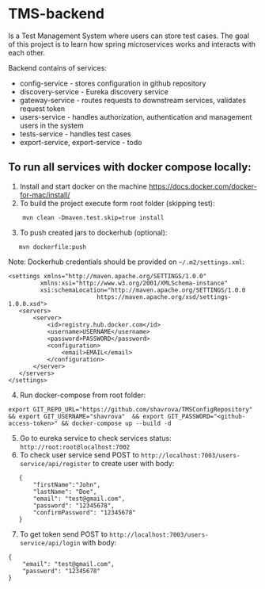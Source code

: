# TMS-backend
Is a Test Management System where users can store test cases.
The goal of this project is to learn how spring microservices works and interacts with each other.

Backend contains of services:
- config-service - stores configuration in github repository
- discovery-service - Eureka discovery service
- gateway-service - routes requests to downstream services, validates request token
- users-service - handles authorization, authentication and management users in the system
- tests-service - handles test cases
- export-service, export-service - todo


## To run all services with docker compose locally:

1. Install and start docker on the machine https://docs.docker.com/docker-for-mac/install/
2. To build the project execute form root folder (skipping test):

```
    mvn clean -Dmaven.test.skip=true install
```

3. To push created jars to dockerhub (optional):

 ``` 
    mvn dockerfile:push 
```

Note:
Dockerhub credentials should be provided on `~/.m2/settings.xml`:

 ```
<settings xmlns="http://maven.apache.org/SETTINGS/1.0.0"
          xmlns:xsi="http://www.w3.org/2001/XMLSchema-instance"
          xsi:schemaLocation="http://maven.apache.org/SETTINGS/1.0.0
                          https://maven.apache.org/xsd/settings-1.0.0.xsd">
    <servers>
        <server>
            <id>registry.hub.docker.com</id>
            <username>USERNAME</username>
            <password>PASSWORD</password>
            <configuration>
                <email>EMAIL</email>
            </configuration>
        </server>
    </servers>
</settings>
```

4. Run docker-compose from root folder:

```
export GIT_REPO_URL="https://github.com/shavrova/TMSConfigRepository" && export GIT_USERNAME="shavrova"  && export GIT_PASSWORD="<github-access-token>" && docker-compose up --build -d
```

5. Go to eureka service to check services status:
   `http://root:root@localhost:7002`
6. To check user service send POST to `http://localhost:7003/users-service/api/register` to create user with body:

  ```
     {
         "firstName":"John",
         "lastName": "Doe",
         "email": "test@gmail.com",
         "password": "12345678",
         "confirmPassword": "12345678"
     }
```

7. To get token send POST to `http://localhost:7003/users-service/api/login` with body:

```
{
    "email": "test@gmail.com",
    "password": "12345678"
}
```
